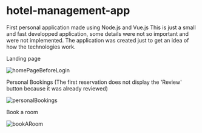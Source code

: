 # hotel-management-app
First personal application made using Node.js and Vue.js
This is just a small and fast developped application, some details were not so important and were not implemented. The application was created just to get an idea of how the technologies work.

Landing page

![homePageBeforeLogin](https://github.com/florin06098/hotel-management-app/assets/146831453/a82b0c12-4329-407b-afda-e007dcd8e493)


Personal Bookings
(The first reservation does not display the 'Review' button because it was already reviewed)

![personalBookings](https://github.com/florin06098/hotel-management-app/assets/146831453/4ac24534-220b-465a-b37a-fc227e283326)


Book a room

![bookARoom](https://github.com/florin06098/hotel-management-app/assets/146831453/a8364cf8-6c1d-4adc-8a01-31f64fa9b47c)
